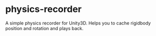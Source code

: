 # physics-recorder
A simple physics recorder for Unity3D. Helps you to cache rigidbody position and rotation and plays back.
